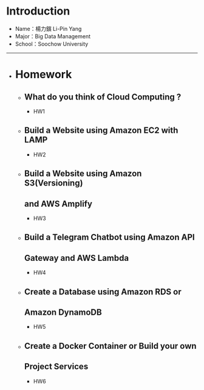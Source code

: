 # Introduction
* Name：楊力鑌 Li-Pin Yang
* Major：Big Data Management
* School：Soochow University
---
+ # Homework
  + ## What do you think of Cloud Computing ?
    * HW1
  + ## Build a Website using Amazon EC2 with LAMP
    * HW2
  + ## Build a Website using Amazon S3(Versioning)
    ## and AWS Amplify
    * HW3
  + ## Build a Telegram Chatbot using Amazon API
    ## Gateway and AWS Lambda
    * HW4
  + ## Create a Database using Amazon RDS or
    ## Amazon DynamoDB
    * HW5
  + ## Create a Docker Container or Build your own
    ## Project Services
    * HW6
